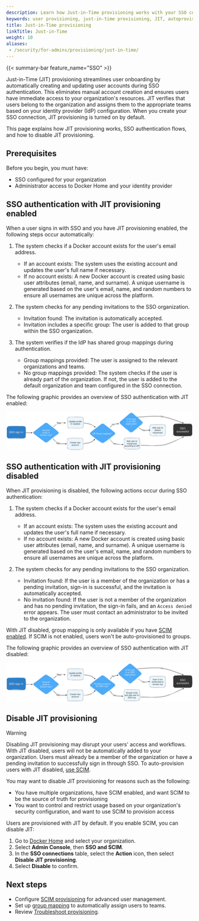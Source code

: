 ```yaml
---
description: Learn how Just-in-Time provisioning works with your SSO connection.
keywords: user provisioning, just-in-time provisioning, JIT, autoprovision, Docker Admin, admin, security
title: Just-in-Time provisioning
linkTitle: Just-in-Time
weight: 10
aliases:
 - /security/for-admins/provisioning/just-in-time/
---
```


{{< summary-bar feature_name="SSO" >}}

Just-in-Time (JIT) provisioning streamlines user onboarding by automatically creating and updating user accounts during SSO authentication. This eliminates manual account creation and ensures users have immediate access to your organization's resources. JIT verifies that users belong to the organization and assigns them to the appropriate teams based on your identity provider (IdP) configuration. When you create your SSO connection, JIT provisioning is turned on by default.

This page explains how JIT provisioning works, SSO authentication flows, and how to disable JIT provisioning.

## Prerequisites

Before you begin, you must have:

- SSO configured for your organization
- Administrator access to Docker Home and your identity provider

## SSO authentication with JIT provisioning enabled

When a user signs in with SSO and you have JIT provisioning enabled, the following steps occur automatically:

1. The system checks if a Docker account exists for the user's email address.

    - If an account exists: The system uses the existing account and updates the user's full name if necessary.
    - If no account exists: A new Docker account is created using basic user attributes (email, name, and surname). A unique username is generated based on the user's email, name, and random numbers to ensure all usernames are unique across the platform.

2. The system checks for any pending invitations to the SSO organization.

    - Invitation found: The invitation is automatically accepted.
    - Invitation includes a specific group: The user is added to that group within the SSO organization.

3. The system verifies if the IdP has shared group mappings during authentication.

    - Group mappings provided: The user is assigned to the relevant organizations and teams.
    - No group mappings provided: The system checks if the user is already part of the organization. If not, the user is added to the default organization and team configured in the SSO connection.

The following graphic provides an overview of SSO authentication with JIT enabled:

   ![JIT provisioning enabled workflow](../images/jit-enabled-flow.svg)

## SSO authentication with JIT provisioning disabled

When JIT provisioning is disabled, the following actions occur during SSO authentication:

1. The system checks if a Docker account exists for the user's email address.

    - If an account exists: The system uses the existing account and updates the user's full name if necessary.
    - If no account exists: A new Docker account is created using basic user attributes (email, name, and surname). A unique username is generated based on the user's email, name, and random numbers to ensure all usernames are unique across the platform.

2. The system checks for any pending invitations to the SSO organization.

   - Invitation found: If the user is a member of the organization or has a pending invitation, sign-in is successful, and the invitation is automatically accepted.
   - No invitation found: If the user is not a member of the organization and has no pending invitation, the sign-in fails, and an `Access denied` error appears. The user must contact an administrator to be invited to the organization.

With JIT disabled, group mapping is only available if you have [SCIM enabled](scim/#enable-scim-in-docker). If SCIM is not enabled, users won't be auto-provisioned to groups.

The following graphic provides an overview of SSO authentication with JIT disabled:

![JIT provisioning disabled workflow](../images/jit-disabled-flow.svg)

## Disable JIT provisioning

> [!WARNING]
>
> Disabling JIT provisioning may disrupt your users' access and workflows. With JIT disabled, users will not be automatically added to your organization. Users must already be a member of the organization or have a pending invitation to successfully sign in through SSO. To auto-provision users with JIT disabled, [use SCIM](./scim.md).

You may want to disable JIT provisioning for reasons such as the following:

- You have multiple organizations, have SCIM enabled, and want SCIM to be the source of truth for provisioning
- You want to control and restrict usage based on your organization's security configuration, and want to use SCIM to provision access

Users are provisioned with JIT by default. If you enable SCIM, you can disable JIT:

1. Go to [Docker Home](https://app.docker.com/) and select your organization.
1. Select **Admin Console**, then **SSO and SCIM**.
1. In the **SSO connections** table, select the **Action** icon, then select **Disable JIT provisioning**.
1. Select **Disable** to confirm.

## Next steps

- Configure [SCIM provisioning](/manuals/enterprise/security/provisioning/scim.md) for advanced user management.
- Set up [group mapping](/manuals/enterprise/security/provisioning/group-mapping.md) to automatically assign users to teams.
- Review [Troubleshoot provisioning](/manuals/enterprise/troubleshoot/troubleshoot-provisioning.md).
